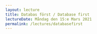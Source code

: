 ```yaml
---
layout: lecture
title: Databas först / Database first
lectureDate: Måndag den 15:e Mars 2021
permalink: /lectures/databasefirst
---
```

